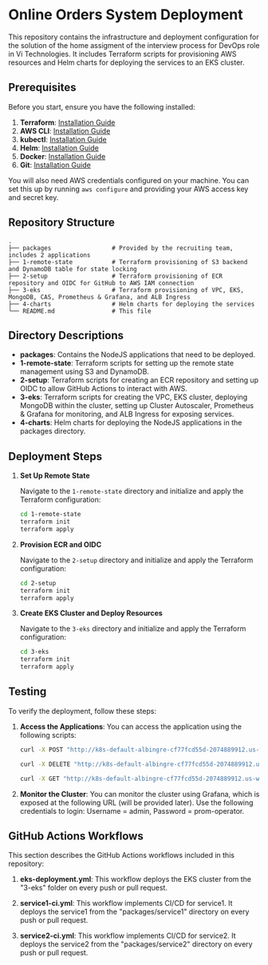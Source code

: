 # Online Orders System Deployment

This repository contains the infrastructure and deployment configuration for the solution of the home assigment of the interview process for DevOps role in Vi Technologies. It includes Terraform scripts for provisioning AWS resources and Helm charts for deploying the services to an EKS cluster.

## Prerequisites

Before you start, ensure you have the following installed:

1. **Terraform**: [Installation Guide](https://learn.hashicorp.com/tutorials/terraform/install-cli)
2. **AWS CLI**: [Installation Guide](https://docs.aws.amazon.com/cli/latest/userguide/install-cliv2.html)
3. **kubectl**: [Installation Guide](https://kubernetes.io/docs/tasks/tools/install-kubectl/)
4. **Helm**: [Installation Guide](https://helm.sh/docs/intro/install/)
5. **Docker**: [Installation Guide](https://docs.docker.com/get-docker/)
6. **Git**: [Installation Guide](https://git-scm.com/book/en/v2/Getting-Started-Installing-Git)

You will also need AWS credentials configured on your machine. You can set this up by running `aws configure` and providing your AWS access key and secret key.


## Repository Structure

```plaintext
.
├── packages                 # Provided by the recruiting team, includes 2 applications
├── 1-remote-state           # Terraform provisioning of S3 backend and DynamoDB table for state locking
├── 2-setup                  # Terraform provisioning of ECR repository and OIDC for GitHub to AWS IAM connection
├── 3-eks                    # Terraform provisioning of VPC, EKS, MongoDB, CAS, Prometheus & Grafana, and ALB Ingress
├── 4-charts                 # Helm charts for deploying the services
└── README.md                # This file
```


## Directory Descriptions

- **packages**: Contains the NodeJS applications that need to be deployed.
- **1-remote-state**: Terraform scripts for setting up the remote state management using S3 and DynamoDB.
- **2-setup**: Terraform scripts for creating an ECR repository and setting up OIDC to allow GitHub Actions to interact with AWS.
- **3-eks**: Terraform scripts for creating the VPC, EKS cluster, deploying MongoDB within the cluster, setting up Cluster Autoscaler, Prometheus & Grafana for monitoring, and ALB Ingress for exposing services.
- **4-charts**: Helm charts for deploying the NodeJS applications in the packages directory.


## Deployment Steps

1. **Set Up Remote State**

   Navigate to the `1-remote-state` directory and initialize and apply the Terraform configuration:

   ```sh
   cd 1-remote-state
   terraform init
   terraform apply
   ```

2. **Provision ECR and OIDC**

   Navigate to the `2-setup` directory and initialize and apply the Terraform configuration:

   ```sh
   cd 2-setup
   terraform init
   terraform apply
   ```

3. **Create EKS Cluster and Deploy Resources**

   Navigate to the `3-eks` directory and initialize and apply the Terraform configuration:

   ```sh
   cd 3-eks
   terraform init
   terraform apply
   ```


## Testing

To verify the deployment, follow these steps:

1. **Access the Applications**: You can access the application using the following scripts:

    ```sh
    curl -X POST "http://k8s-default-albingre-cf77fcd55d-2074889912.us-west-2.elb.amazonaws.com/orders" -H "Host: service1.vi-technologies.com"
    
    curl -X DELETE "http://k8s-default-albingre-cf77fcd55d-2074889912.us-west-2.elb.amazonaws.com/orders/:id" -H "Host: service1.vi-technologies.com"
    
    curl -X GET "http://k8s-default-albingre-cf77fcd55d-2074889912.us-west-2.elb.amazonaws.com/orders" -H "Host: service2.vi-technologies.com"
    ```

2. **Monitor the Cluster**: You can monitor the cluster using Grafana, which is exposed at the following URL (will be provided later). Use the following credentials to login: Username = admin, Password = prom-operator.


## GitHub Actions Workflows

This section describes the GitHub Actions workflows included in this repository:

1. **eks-deployment.yml**: This workflow deploys the EKS cluster from the "3-eks" folder on every push or pull request.

2. **service1-ci.yml**: This workflow implements CI/CD for service1. It deploys the service1 from the "packages/service1" directory on every push or pull request.

3. **service2-ci.yml**: This workflow implements CI/CD for service2. It deploys the service2 from the "packages/service2" directory on every push or pull request.


